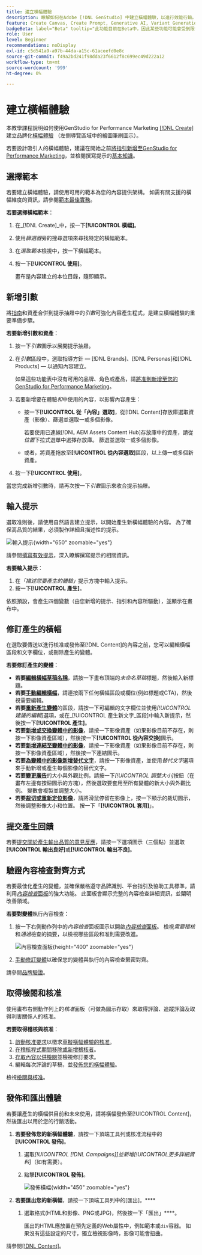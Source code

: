 ```yaml
---
title: 建立橫幅體驗
description: 瞭解如何在Adobe [!DNL GenStudio] 中建立橫幅體驗，以進行效能行銷。
feature: Create Canvas, Create Prompt, Generative AI, Variant Generation, Content Generation
badgeBeta: label="Beta" tooltip="此功能目前在Beta中，因此某些功能可能會受到限制或有所變更。"
role: User
level: Beginner
recommendations: noDisplay
exl-id: c5d541a9-a97b-44da-a15c-61aceefd0e8c
source-git-commit: f49a2bd241f98dda23f6612f8c699ec49d222a12
workflow-type: tm+mt
source-wordcount: '999'
ht-degree: 0%

---
```


# 建立橫幅體驗

本教學課程說明如何使用GenStudio for Performance Marketing [[!DNL Create]](/help/user-guide/create/overview.md)建立品牌化[橫幅體驗](banner-experiences.md) （左側導覽區域中的繪圖筆刷圖示）。

若要設計吸引人的橫幅體驗，建議在開始之前[將指引新增至GenStudio for Performance Marketing](/help/user-guide/guidelines/add-guidelines.md)，並檢閱撰寫提示的[基本知識](/help/user-guide/effective-prompts.md)。

## 選擇範本

若要建立橫幅體驗，請使用可用的範本為您的內容提供架構。 如需有關支援的橫幅維度的資訊，請參閱[範本最佳實務](/help/user-guide/content/best-practices-for-templates.md#follow-channel-specific-template-guidelines)。

**若要選擇橫幅範本**：

1. 在&#x200B;_[!DNL Create]_中，按一下&#x200B;**[!UICONTROL 橫幅]**。
1. 使用&#x200B;_篩選器_&#x200B;旁的搜尋選項來尋找特定的橫幅範本。
1. 在&#x200B;_選取範本_&#x200B;檢視中，按一下橫幅範本。
1. 按一下&#x200B;**[!UICONTROL 使用]**。

   畫布是內容建立的本位目錄，隨即顯示。

## 新增引數

將[指南](/help/user-guide/guidelines/overview.md)和資產合併到提示抽屜中的&#x200B;_引數_&#x200B;可強化內容產生程式，是建立橫幅體驗的重要準備步驟。

**若要新增引數和資產**：

1. 按一下&#x200B;_引數_&#x200B;圖示以展開提示抽屜。
1. 在&#x200B;_引數_&#x200B;區段中，選取指導方針 — [!DNL Brands]、[!DNL Personas]和[!DNL Products] — 以通知內容建立。

   如果這些功能表中沒有可用的品牌、角色或產品，請[將准則新增至您的GenStudio for Performance Marketing](/help/user-guide/guidelines/add-guidelines.md)。

1. 若要新增要在體驗&#x200B;*和*&#x200B;中使用的內容，以影響內容產生：
   * 按一下&#x200B;**[!UICONTROL 從「內容」選取]**，從[!DNL Content]存放庫選取資產（影像）、篩選並選取一或多個影像。

     若要使用已連線[!DNL AEM Assets Content Hub]存放庫中的資產，請從&#x200B;_位置_&#x200B;下拉式選單中選擇存放庫。 篩選並選取一或多個影像。

   * 或者，將資產拖放至&#x200B;**[!UICONTROL 從內容選取]**&#x200B;區段，以上傳一或多個新資產。
1. 按一下&#x200B;**[!UICONTROL 使用]**。

當您完成新增引數時，請再次按一下&#x200B;_引數_&#x200B;圖示來收合提示抽屜。

## 輸入提示

選取准則後，請使用自然語言建立提示，以開始產生新橫幅體驗的內容。 為了確保高品質的結果，必須製作詳細且描述性的提示。

![輸入提示](/help/assets/prompt-displayad.png){width="650" zoomable="yes"}

請參閱[撰寫有效提示](/help/user-guide/effective-prompts.md)，深入瞭解撰寫提示的相關資訊。

**若要輸入提示**：

1. 在&#x200B;_「描述您要產生的體驗」_&#x200B;提示方塊中輸入提示。
1. 按一下&#x200B;**[!UICONTROL 產生]**。

依照預設，會產生四個變數（由您新增的提示、指引和內容所驅動），並顯示在畫布中。

## 修訂產生的橫幅

在選取要傳送以進行核准或發佈至[!DNL Content]的內容之前，您可以編輯橫幅區段和文字欄位，或刪除產生的變體。

**若要修訂產生的變體**：

* **若要[編輯橫幅草稿名稱](/help/user-guide/create/manage-variants.md#change-draft-name)**，請按一下畫布頂端的&#x200B;_未命名草稿_&#x200B;標題，然後輸入新標題。
* **若要[手動編輯橫幅](/help/user-guide/create/manage-variants.md#manually-edit-text)**，請連按兩下任何橫幅區段或欄位(例如標題或CTA)，然後視需要編輯。
* **若要[重新產生變體](/help/user-guide/create/manage-variants.md#re-generate-sections)**&#x200B;的區段，請按一下可編輯的文字欄位並使用&#x200B;_[!UICONTROL 建議的編輯]_&#x200B;選項，或在_[!UICONTROL 產生新文字_區段]中輸入新提示，然後按一下&#x200B;**[!UICONTROL 產生]**。
* **若要[新增或交換變體中的影像](/help/user-guide/create/manage-variants.md#swap-image)**，請按一下影像資產（如果影像目前不存在，則按一下影像資產區域），然後按一下&#x200B;**[!UICONTROL 從內容交換]**&#x200B;圖示。
* **若要[新增連結至變體中的影像](/help/user-guide/create/manage-variants.md#add-image-link)**，請按一下影像資產（如果影像目前不存在，則按一下影像資產區域），然後按一下連結圖示。
* **若要[為變體中的影像新增替代文字](/help/user-guide/create/manage-variants.md#add-alt-text-for-images)**，請按一下影像資產，並使用&#x200B;_替代文字_&#x200B;選項來手動新增或產生每個影像的替代文字。
* **若要[變更廣告](/help/user-guide/create/manage-variants.md#change-aspect-ratio)**&#x200B;的大小與外觀比例，請按一下&#x200B;_[!UICONTROL 調整大小]_&#x200B;按鈕（在畫布左邊有按鈕圖示的方塊），然後選取要套用至所有變體的新大小與外觀比例。 變數會複製並調整大小。
* **若要[裁切或重新定位影像](/help/user-guide/create/manage-variants.md#crop-assets)**，請將滑鼠停留在影像上，按一下顯示的裁切圖示，然後調整影像大小和位置。 按一下「**[!UICONTROL 套用]**」。

<!-- # Preview for device
When revising and preparing email experiences, you can toggle between previews for desktop and mobile views to ensure coherence and visual appeal of draft variants.
**To preview variants for desktop and mobile devices** toggle the device preview option—between **desktop** and **mobile**—in the right menu bar (computer and phone icons) to preview how variants appear. -->

## 提交產生回饋

若要[提交關於產生輸出品質的意見反應](/help/user-guide/create/manage-variants.md#generation-feedback)，請按一下選項圖示（三個點）並選取&#x200B;**[!UICONTROL 輸出良好]**&#x200B;或&#x200B;**[!UICONTROL 輸出不良]**。

## 驗證內容檢查對齊方式

若要最佳化產生的變體，並確保嚴格遵守品牌識別、平台指引及協助工具標準，請利用&#x200B;[_內容檢查_&#x200B;面板](/help/user-guide/guidelines/brand-validation.md#content-check-panel)的強大功能。 此面板會顯示完整的內容檢查詳細資訊，並闡明改善領域。

**若要對變體**&#x200B;執行內容檢查：

1. 按一下右側動作列中的&#x200B;_內容檢查_&#x200B;面板圖示以開啟&#x200B;[_內容檢查_&#x200B;面板](/help/user-guide/guidelines/brand-validation.md#content-check-panel)。 檢視&#x200B;_需要稽核_&#x200B;和&#x200B;_通過_&#x200B;檢查的摘要，以檢視哪些區段和准則需要改進。

   ![_內容檢查_&#x200B;面板](/help/assets/content-check-panel.png){height="400" zoomable="yes"}

1. [手動修訂變體](#revise-generated-variants)以確保您的變體與執行的內容檢查緊密對齊。

請參閱[品牌驗證](/help/user-guide/guidelines/brand-validation.md)。

## 取得檢閱和核准

使用畫布右側動作列上的&#x200B;_核准_&#x200B;面板（可做為圖示存取）來取得評論、追蹤評論及取得利害關係人的核准。

**若要取得稽核與核准**：

1. [啟動核准要求](/help/user-guide/approvals/request-review.md)以徵求[草擬橫幅體驗的核准](/help/user-guide/approvals/approve-content.md)。
1. [在稽核程式期間移除或新增稽核者](/help/user-guide/approvals/review-and-edit.md#manage-approvals)。
1. [存取內容以供檢閱](/help/user-guide/approvals/review-and-edit.md#access-content-for-review)並檢視修訂要求。
1. 編輯每次評論的草稿，並[發佈您的橫幅體驗](#publish-and-export-experience)。

檢視[檢閱與核准](/help/user-guide/approvals/overview.md)。

## 發佈和匯出體驗

若要讓產生的橫幅供目前和未來使用，請將橫幅發佈至[!UICONTROL Content]，然後匯出以用於您的行銷活動。

1. **若要發佈您的新橫幅體驗**，請按一下頂端工具列或核准流程中的&#x200B;**[!UICONTROL 發佈]**。
   1. 選取&#x200B;_[!UICONTROL [!DNL Campaigns]]_並新增_[!UICONTROL &#x200B;更多詳細資料&#x200B;]_（如有需要）。
   1. 點擊&#x200B;**[!UICONTROL 發佈]**。

      ![發佈橫幅](/help/assets/publish-displayad.png){width="450" zoomable="yes"}

1. **若要匯出您的新橫幅**，請按一下頂端工具列中的[匯出]。****
   1. 選取格式(HTML和影像、PNG或JPG)，然後按一下「匯出」****。

      匯出的HTML應放置在預先定義的Web屬性中，例如範本或`div`容器。 如果沒有這些設定的尺寸，獨立檢視影像時，影像可能會扭曲。

請參閱[[!DNL Content]](/help/user-guide/content/overview.md#search-and-find-approved-content)。

